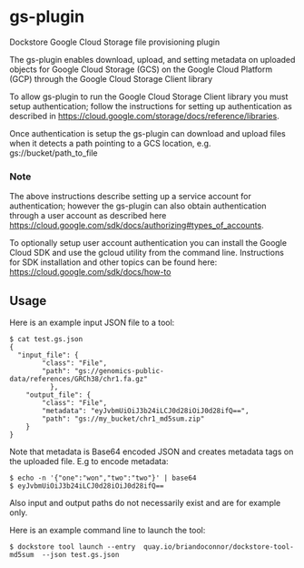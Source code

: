 # gs-plugin
Dockstore Google Cloud Storage file provisioning plugin

The gs-plugin enables download, upload, and setting metadata on uploaded objects for
Google Cloud Storage (GCS) on the Google Cloud Platform (GCP) through the Google Cloud Storage Client library 

To allow gs-plugin to run the Google Cloud Storage Client library you must setup authentication;
follow the instructions for setting up authentication as described in 
https://cloud.google.com/storage/docs/reference/libraries. 

Once authentication is setup the gs-plugin can download and upload files
when it detects a path pointing to a GCS location, e.g. gs://bucket/path_to_file

### Note
The above instructions describe setting up a service account for authentication; 
however the gs-plugin can also obtain authentication through a user account
as described here https://cloud.google.com/sdk/docs/authorizing#types_of_accounts. 

To optionally setup user account authentication you can install the Google Cloud SDK and use
the gcloud utility from the command line. Instructions for SDK installation and other topics 
can be found here: https://cloud.google.com/sdk/docs/how-to


## Usage

Here is an example input JSON file to a tool:
```
$ cat test.gs.json
{
  "input_file": {
        "class": "File",
        "path": "gs://genomics-public-data/references/GRCh38/chr1.fa.gz"
          },
    "output_file": {
        "class": "File",
        "metadata": "eyJvbmUiOiJ3b24iLCJ0d28iOiJ0d28ifQ==",
        "path": "gs://my_bucket/chr1_md5sum.zip"
    }
}
```
Note that metadata is Base64 encoded JSON and creates metadata tags on the uploaded file.
E.g to encode metadata: 
```
$ echo -n '{"one":"won","two":"two"}' | base64
$ eyJvbmUiOiJ3b24iLCJ0d28iOiJ0d28ifQ==
```
Also input and output paths do not necessarily exist and are for example only.

Here is an example command line to launch the tool:
```
$ dockstore tool launch --entry  quay.io/briandoconnor/dockstore-tool-md5sum  --json test.gs.json
```




